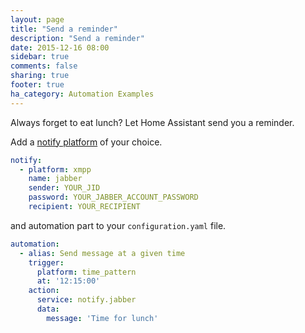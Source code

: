 ```yaml
---
layout: page
title: "Send a reminder"
description: "Send a reminder"
date: 2015-12-16 08:00
sidebar: true
comments: false
sharing: true
footer: true
ha_category: Automation Examples
---
```


Always forget to eat lunch? Let Home Assistant send you a reminder.

Add a [notify platform](/components/notify/) of your choice.

```yaml
notify:
  - platform: xmpp
    name: jabber
    sender: YOUR_JID
    password: YOUR_JABBER_ACCOUNT_PASSWORD
    recipient: YOUR_RECIPIENT
```

and automation part to your `configuration.yaml` file.

```yaml
automation:
  - alias: Send message at a given time
    trigger:
      platform: time_pattern
      at: '12:15:00'
    action:
      service: notify.jabber
      data:
        message: 'Time for lunch'
```


